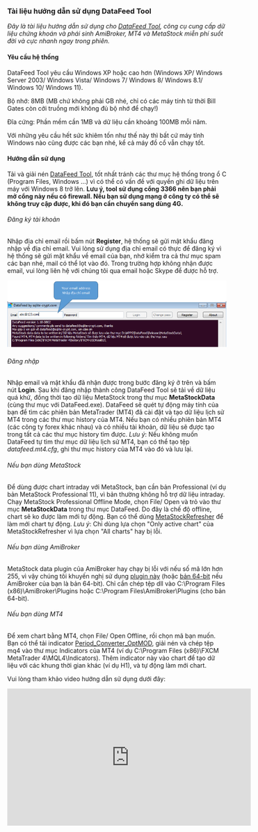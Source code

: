 ### **Tài liệu hướng dẫn sử dụng DataFeed Tool**
*Đây là tài liệu hướng dẫn sử dụng cho [DataFeed Tool](https://datafeed.sqlite-crypt.com), công cụ cung cấp dữ liệu chứng khoán và phái sinh AmiBroker, MT4 và MetaStock miễn phí suốt đời và cực nhanh ngay trong phiên.*

#### **Yêu cầu hệ thống**
DataFeed Tool yêu cầu Windows XP hoặc cao hơn (Windows XP/ Windows Server 2003/ Windows Vista/ Windows 7/ Windows 8/ Windows 8.1/ Windows 10/ Windows 11).

Bộ nhớ: 8MB (MB chứ không phải GB nhé, chỉ có các máy tính từ thời Bill Gates còn cởi truồng mới không đủ bộ nhớ để chạy!)

Đĩa cứng: Phần mềm cần 1MB và dữ liệu cần khoảng 100MB mỗi năm.

Với những yêu cầu hết sức khiêm tốn như thế này thì bất cứ máy tính Windows nào cũng được các bạn nhé, kể cả máy đồ cổ vẫn chạy tốt. 

#### **Hướng dẫn sử dụng**
Tải và giải nén [DataFeed Tool](https://datafeed.sqlite-crypt.com/home/_try/files/DataFeedTool.zip), tốt nhất tránh các thư mục hệ thống trong ổ C (Program Files, Windows ...) vì có thể có vấn đề với quyền ghi dữ liệu trên máy với Windows 8 trở lên. **Lưu ý, tool sử dụng cổng 3366 nên bạn phải mở cổng này nếu có firewall. Nếu bạn sử dụng mạng ở công ty có thể sẽ không truy cập được, khi đó bạn cần chuyển sang dùng 4G.**
###### Đăng ký tài khoản
Nhập địa chỉ email rồi bấm nút **Register**, hệ thống sẽ gửi mật khẩu đăng nhập về địa chỉ email. Vui lòng sử dụng địa chỉ email có thực để đăng ký vì hệ thống sẽ gửi mật khẩu về email của bạn, nhớ kiểm tra cả thư mục spam các bạn nhé, mail có thể lọt vào đó. Trong trường hợp không nhận được email, vui lòng liên hệ với chúng tôi qua email hoặc Skype để được hỗ trợ.

![DataFeedTool](DataFeedTool.png)

###### Đăng nhập
Nhập email và mật khẩu đã nhận được trong bước đăng ký ở trên và bấm nút **Login**. Sau khi đăng nhập thành công DataFeed Tool sẽ tải về dữ liệu quá khứ, đồng thời tạo dữ liệu MetaStock trong thư mục **MetaStockData** (cùng thư mục với DataFeed.exe). DataFeed sẽ quét tự động máy tính của bạn để tìm các phiên bản MetaTrader (MT4) đã cài đặt và tạo dữ liệu lịch sử MT4 trong các thư mục history của MT4. Nếu bạn có nhiều phiên bản MT4 (các công ty forex khác nhau) và có nhiều tài khoản, dữ liệu sẽ được tạo trong tất cả các thư mục history tìm được.
_Lưu ý_: Nếu không muốn DataFeed tự tìm thư mục dữ liệu lịch sử MT4, bạn có thể tạo tệp _datafeed.mt4.cfg_, ghi thư mục history của MT4 vào đó và lưu lại.
###### Nếu bạn dùng MetaStock
Để dùng được chart intraday với MetaStock, bạn cần bản Professional (ví dụ bản MetaStock Professional 11), vì bản thường không hỗ trợ dữ liệu intraday. Chạy MetaStock Professional Offline Mode, chọn File/ Open và trỏ vào thư mục **MetaStockData** trong thư mục DataFeed. Do đây là chế độ offline, chart sẽ ko được làm mới tự động. Bạn có thể dùng [MetaStockRefresher](https://datafeed.sqlite-crypt.com/home/_try/files/MetaStockRefresher.zip) để làm mới chart tự động. _Lưu ý_: Chỉ dùng lựa chọn "Only active chart" của MetaStockRefresher vì lựa chọn "All charts" hay bị lỗi.
###### Nếu bạn dùng AmiBroker
MetaStock data plugin của AmiBroker hay chạy bị lỗi với nếu số mã lớn hơn 255, vì vậy chúng tôi khuyến nghị sử dụng [plugin này](https://datafeed.sqlite-crypt.com/home/_try/files/datafet.zip) (hoặc [bản 64-bit](https://datafeed.sqlite-crypt.com/home/_try/files/datafet64.zip) nếu AmiBroker của bạn là bản 64-bit). Chỉ cần chép tệp dll vào C:\Program Files (x86)\AmiBroker\Plugins hoặc C:\Program Files\AmiBroker\Plugins (cho bản 64-bit).
###### Nếu bạn dùng MT4
Để xem chart bằng MT4, chọn File/ Open Offline, rồi chọn mã bạn muốn. Bạn có thể tải indicator [Period_Converter_OptMOD](https://datafeed.sqlite-crypt.com/home/_try/files/Period_Converter_OptMOD.zip), giải nén và chép tệp mq4 vào thư mục Indicators của MT4 (ví dụ C:\Program Files (x86)\FXCM MetaTrader 4\MQL4\Indicators). Thêm indicator này vào chart để tạo dữ liệu với các khung thời gian khác (ví dụ H1), và tự động làm mới chart.

Vui lòng tham khảo video hướng dẫn sử dụng dưới đây:

<p align="center"><iframe width="560" height="315" src="https://www.youtube.com/embed/JDRpossykEM" frameborder="0" allow="autoplay; encrypted-media" allowfullscreen></iframe></p>
